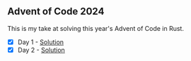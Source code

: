 
## Advent of Code 2024

This is my take at solving this year's Advent of Code in Rust.

- [x] Day 1 - [Solution](src/bin/01.rs)
- [x] Day 2 - [Solution](src/bin/02.rs)